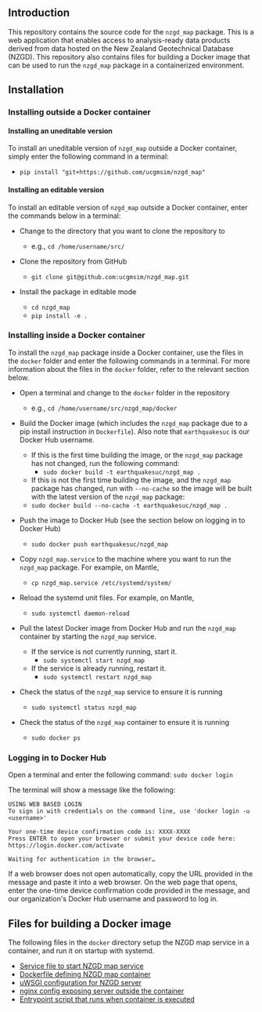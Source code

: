 ## Introduction

This repository contains the source code for the `nzgd_map` package. This is a web application
that enables access to analysis-ready data products derived from data hosted on the New Zealand Geotechnical 
Database (NZGD). This repository also contains files for building a Docker image that can be used to run the
`nzgd_map` package in a containerized environment.

## Installation

### Installing outside a Docker container

#### Installing an uneditable version

To install an uneditable version of `nzgd_map` outside a Docker container, simply enter the following 
command in a terminal:

* `pip install "git+https://github.com/ucgmsim/nzgd_map"` 

#### Installing an editable version

To install an editable version of `nzgd_map` outside a Docker container, enter the commands below in a terminal:

* Change to the directory that you want to clone the repository to
    * e.g., `cd /home/username/src/` 
* Clone the repository from GitHub
    * `git clone git@github.com:ucgmsim/nzgd_map.git`

* Install the package in editable mode
    * `cd nzgd_map`
    * `pip install -e .`

### Installing inside a Docker container

To install the `nzgd_map` package inside a Docker container, use the files in the `docker` folder 
and enter the following commands in a terminal. For more information about the files in the `docker` folder,
refer to the relevant section below.

* Open a terminal and change to the `docker` folder in the repository
    * e.g., `cd /home/username/src/nzgd_map/docker`
* Build the Docker image (which includes the `nzgd_map` package due to a pip install instruction in `Dockerfile`). 
Also note that `earthquakesuc` is our Docker Hub username.
    * If this is the first time building the image, or the `nzgd_map` package has not changed, run the following command:
        * `sudo docker build -t earthquakesuc/nzgd_map .` 
    * If this is not the first time building the image, and the `nzgd_map` package has changed, run with `--no-cache` 
  so the image will be built with the latest version of the `nzgd_map` package:
    * `sudo docker build --no-cache -t earthquakesuc/nzgd_map .`

* Push the image to Docker Hub (see the section below on logging in to Docker Hub)
    * `sudo docker push earthquakesuc/nzgd_map`

* Copy `nzgd_map.service` to the machine where you want to run the `nzgd_map` package. For example, on Mantle,
    * `cp nzgd_map.service /etc/systemd/system/`

* Reload the systemd unit files. For example, on Mantle,
    *  `sudo systemctl daemon-reload`

* Pull the latest Docker image from Docker Hub and run the `nzgd_map` container by starting the `nzgd_map` service.
    * If the service is not currently running, start it.
        * `sudo systemctl start nzgd_map`
    * If the service is already running, restart it.
        * `sudo systemctl restart nzgd_map`

* Check the status of the `nzgd_map` service to ensure it is running
    * `sudo systemctl status nzgd_map`

* Check the status of the `nzgd_map` container to ensure it is running
    * `sudo docker ps`

### Logging in to Docker Hub
Open a terminal and enter the following command:
`sudo docker login`

The terminal will show a message like the following:

    USING WEB BASED LOGIN
    To sign in with credentials on the command line, use 'docker login -u <username>'

    Your one-time device confirmation code is: XXXX-XXXX
    Press ENTER to open your browser or submit your device code here: https://login.docker.com/activate

    Waiting for authentication in the browser…

If a web browser does not open automatically, copy the URL provided in the message and paste it into a 
web browser. On the web page that opens, enter the one-time device confirmation code provided in 
the message, and our organization's Docker Hub username and password to log in.

## Files for building a Docker image

The following files in the `docker` directory setup the NZGD map service in a container, and run it on startup with systemd. 

- [Service file to start NZGD map service](docker/root_docker_nzgd_map.service)
- [Dockerfile defining NZGD map container](docker/Dockerfile)
- [uWSGI configuration for NZGD server](docker/nzgd.ini)
- [nginx config exposing server outside the container](docker/nginx.conf)
- [Entrypoint script that runs when container is executed](docker/start.sh)
